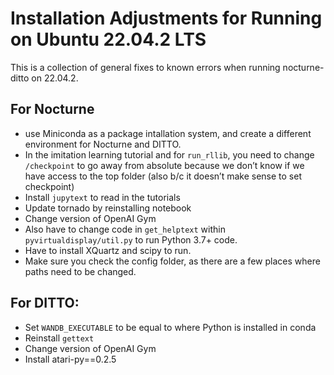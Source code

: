 # Installation Adjustments for Running on Ubuntu 22.04.2 LTS

This is a collection of general fixes to known errors when running nocturne-ditto on 22.04.2.

## For Nocturne

- use Miniconda as a package intallation system, and create a different environment for Nocturne and DITTO.
- In the imitation learning tutorial and for `run_rllib`, you need to change `/checkpoint` to go away from absolute because we don’t know if we have access to the top folder (also b/c it doesn’t make sense to set checkpoint)
- Install `jupytext` to read in the tutorials
- Update tornado by reinstalling notebook
- Change version of OpenAI Gym
- Also have to change code in `get_helptext` within `pyvirtualdisplay/util.py` to run Python 3.7+ code.
- Have to install XQuartz and scipy to run.
- Make sure you check the config folder, as there are a few places where paths need to be changed.

## For DITTO:

- Set `WANDB_EXECUTABLE` to be equal to where Python is installed in conda
- Reinstall `gettext`
- Change version of OpenAI Gym
- Install atari-py==0.2.5
